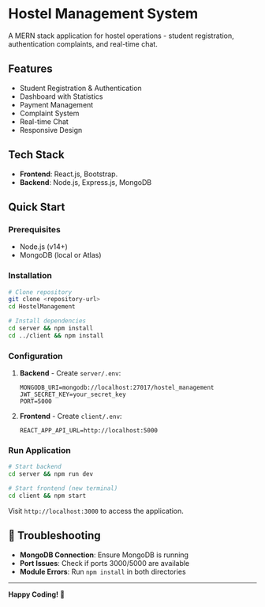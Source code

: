 # Hostel Management System

A MERN stack application for hostel operations - student registration, authentication complaints, and real-time chat.

## Features
- Student Registration & Authentication
- Dashboard with Statistics
- Payment Management
- Complaint System
- Real-time Chat
- Responsive Design

## Tech Stack
- **Frontend**: React.js, Bootstrap.
- **Backend**: Node.js, Express.js, MongoDB

##  Quick Start

### Prerequisites
- Node.js (v14+)
- MongoDB (local or Atlas)

### Installation
```bash
# Clone repository
git clone <repository-url>
cd HostelManagement

# Install dependencies
cd server && npm install
cd ../client && npm install
```

### Configuration
1. **Backend** - Create `server/.env`:
   ```env
   MONGODB_URI=mongodb://localhost:27017/hostel_management
   JWT_SECRET_KEY=your_secret_key
   PORT=5000
   ```

2. **Frontend** - Create `client/.env`:
   ```env
   REACT_APP_API_URL=http://localhost:5000
   ```

### Run Application
```bash
# Start backend
cd server && npm run dev

# Start frontend (new terminal)
cd client && npm start
```

Visit `http://localhost:3000` to access the application.


## 🔧 Troubleshooting
- **MongoDB Connection**: Ensure MongoDB is running
- **Port Issues**: Check if ports 3000/5000 are available
- **Module Errors**: Run `npm install` in both directories

---
**Happy Coding! 🚀** 